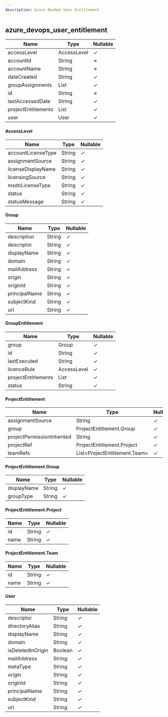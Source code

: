 ```yaml
---
description: Azure DevOps User Entitlement
---
```

azure_devops_user_entitlement
-----------------------------

| **Name**            | **Type**                 | **Nullable** |
| ------------------- | ------------------------ | ------------ |
| accessLevel         | AccessLevel              | &check;      |
| accountId           | String                   | &cross;      |
| accountName         | String                   | &cross;      |
| dateCreated         | String                   | &check;      |
| groupAssignments    | List<GroupEntitlement>   | &check;      |
| id                  | String                   | &cross;      |
| lastAccessedDate    | String                   | &check;      |
| projectEntitlements | List<ProjectEntitlement> | &check;      |
| user                | User                     | &check;      |

#### AccessLevel
| **Name**           | **Type** | **Nullable** |
| ------------------ | -------- | ------------ |
| accountLicenseType | String   | &check;      |
| assignmentSource   | String   | &check;      |
| licenseDisplayName | String   | &check;      |
| licensingSource    | String   | &check;      |
| msdnLicenseType    | String   | &check;      |
| status             | String   | &check;      |
| statusMessage      | String   | &check;      |

#### Group
| **Name**      | **Type** | **Nullable** |
| ------------- | -------- | ------------ |
| description   | String   | &check;      |
| descriptor    | String   | &check;      |
| displayName   | String   | &check;      |
| domain        | String   | &check;      |
| mailAddress   | String   | &check;      |
| origin        | String   | &check;      |
| originId      | String   | &check;      |
| principalName | String   | &check;      |
| subjectKind   | String   | &check;      |
| url           | String   | &check;      |

#### GroupEntitlement
| **Name**            | **Type**                 | **Nullable** |
| ------------------- | ------------------------ | ------------ |
| group               | Group                    | &check;      |
| id                  | String                   | &check;      |
| lastExecuted        | String                   | &check;      |
| licenceRule         | AccessLevel              | &check;      |
| projectEntitlements | List<ProjectEntitlement> | &check;      |
| status              | String                   | &check;      |

#### ProjectEntitlement
| **Name**                   | **Type**                      | **Nullable** |
| -------------------------- | ----------------------------- | ------------ |
| assignmentSource           | String                        | &check;      |
| group                      | ProjectEntitlement.Group      | &check;      |
| projectPermissionInherited | String                        | &check;      |
| projectRef                 | ProjectEntitlement.Project    | &check;      |
| teamRefs                   | List<ProjectEntitlement.Team> | &check;      |

#### ProjectEntitlement.Group
| **Name**    | **Type** | **Nullable** |
| ----------- | -------- | ------------ |
| displayName | String   | &check;      |
| groupType   | String   | &check;      |

#### ProjectEntitlement.Project
| **Name** | **Type** | **Nullable** |
| -------- | -------- | ------------ |
| id       | String   | &check;      |
| name     | String   | &check;      |

#### ProjectEntitlement.Team
| **Name** | **Type** | **Nullable** |
| -------- | -------- | ------------ |
| id       | String   | &check;      |
| name     | String   | &check;      |

#### User
| **Name**          | **Type** | **Nullable** |
| ----------------- | -------- | ------------ |
| descriptor        | String   | &check;      |
| directoryAlias    | String   | &check;      |
| displayName       | String   | &check;      |
| domain            | String   | &check;      |
| isDeletedInOrigin | Boolean  | &check;      |
| mailAddress       | String   | &check;      |
| metaType          | String   | &check;      |
| origin            | String   | &check;      |
| originId          | String   | &check;      |
| principalName     | String   | &check;      |
| subjectKind       | String   | &check;      |
| url               | String   | &check;      |
